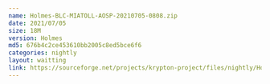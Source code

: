 ```yaml
---
name: Holmes-BLC-MIATOLL-AOSP-20210705-0808.zip
date: 2021/07/05
size: 18M
version: Holmes
md5: 676b4c2ce453610bb2005c8ed5bce6f6
categories: nightly
layout: waitting
link: https://sourceforge.net/projects/krypton-project/files/nightly/Holmes-BLC-MIATOLL-AOSP-20210705-0808.zip
---
```


